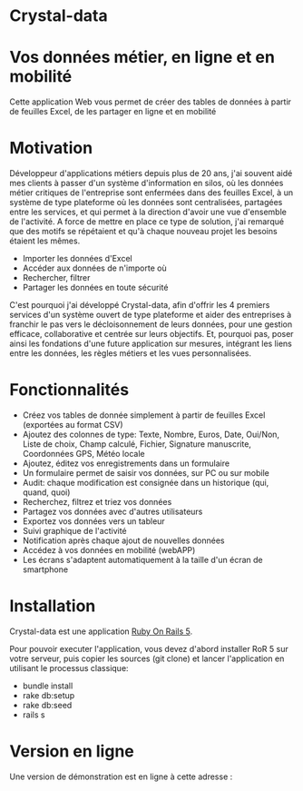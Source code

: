 # Crystal-data

# Vos données métier, en ligne et en mobilité 

Cette application Web vous permet de créer des tables de données à partir de feuilles Excel, de les partager en ligne et en mobilité

# Motivation

Développeur d'applications métiers depuis plus de 20 ans, j'ai souvent aidé mes clients à passer 
d'un système d'information en silos, où les données métier critiques de l'entreprise sont enfermées 
dans des feuilles Excel, à un système de type plateforme où les données sont centralisées, 
partagées entre les services, et qui permet à la direction d'avoir une vue d'ensemble de l'activité. 
A force de mettre en place ce type de solution, j'ai remarqué que des motifs se répétaient et 
qu'à chaque nouveau projet les besoins étaient les mêmes.

* Importer les données d'Excel
* Accéder aux données de n'importe où
* Rechercher, filtrer
* Partager les données en toute sécurité

C'est pourquoi j'ai développé Crystal-data, afin d'offrir les 4 premiers services d'un système ouvert 
de type plateforme et aider des entreprises à franchir le pas vers le décloisonnement de leurs données, 
pour une gestion efficace, collaborative et centrée sur leurs objectifs. 
Et, pourquoi pas, poser ainsi les fondations d'une future application sur mesures, 
intégrant les liens entre les données, les règles métiers et les vues personnalisées.


# Fonctionnalités

* Créez vos tables de donnée simplement à partir de feuilles Excel (exportées au format CSV)
* Ajoutez des colonnes de type: Texte, Nombre, Euros, Date, Oui/Non, Liste de choix, Champ calculé, Fichier, Signature manuscrite, Coordonnées GPS, Météo locale
* Ajoutez, éditez vos enregistrements dans un formulaire
* Un formulaire permet de saisir vos données, sur PC ou sur mobile
* Audit: chaque modification est consignée dans un historique (qui, quand, quoi)
* Recherchez, filtrez et triez vos données 
* Partagez vos données avec d'autres utilisateurs
* Exportez vos données vers un tableur 
* Suivi graphique de l'activité 
* Notification après chaque ajout de nouvelles données
* Accédez à vos données en mobilité (webAPP)
* Les écrans s'adaptent automatiquement à la taille d'un écran de smartphone


# Installation

Crystal-data est une application <a href="http://rubyonrails.org/">Ruby On Rails 5</a>. 

Pour pouvoir executer l'application, vous devez d'abord installer RoR 5 sur votre serveur, puis copier les sources (git clone) et lancer l'application en utilisant le processus classique:

* bundle install
* rake db:setup
* rake db:seed
* rails s

# Version en ligne

Une version de démonstration est en ligne à cette adresse : <a href="http://crystal-data.philnoug.com"></a>